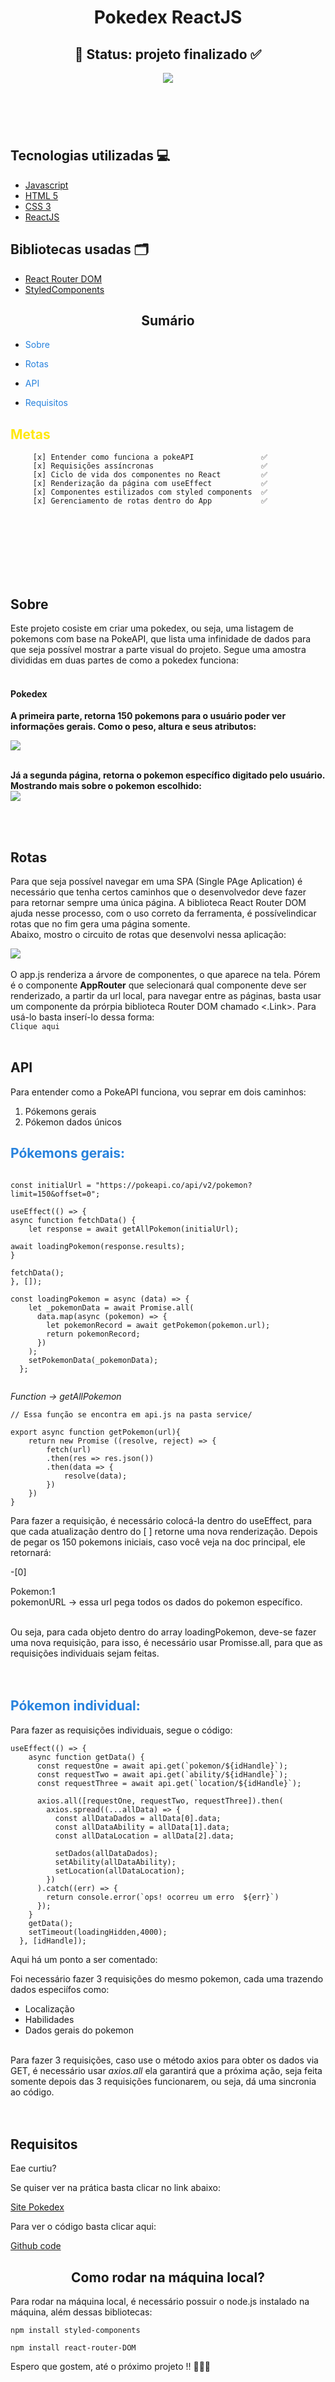 <header>
    <center>
        <h1>Pokedex ReactJS</h1>
        <h2>🚧 Status: projeto finalizado ✅ </h2>
        <img src="./github/gif/eevee_md.gif" />
    </center>
</header>
<br>
<h2>Tecnologias utilizadas 💻 </h2>

* [Javascript](#https://www.javascript.com/)
* [HTML 5](#https://html.com/html5/)
* [CSS 3](#https://www.w3.org/Style/CSS/Overview.en.html)
* [ReactJS](#https://pt-br.reactjs.org/)
  
<h2>Bibliotecas usadas 🗂</h2>

* [React Router DOM](#https://www.npmjs.com/package/react-router-dom)
* [StyledComponents](#https://styled-components.com/)

<h2 align="center">Sumário</h2>


- <p style="color:#2782dd">Sobre</p>
- <p style="color:#2782dd">Rotas</p>
- <p style="color:#2782dd">API</p>
- <p style="color:#2782dd">Requisitos</p>
  
<h2 style="color:#ffe811">Metas</h2>


         [x] Entender como funciona a pokeAPI               ✅
         [x] Requisições assíncronas                        ✅
         [x] Ciclo de vida dos componentes no React         ✅
         [x] Renderização da página com useEffect           ✅
         [x] Componentes estilizados com styled components  ✅
         [x] Gerenciamento de rotas dentro do App           ✅   
<br>
<br>
<br>
<br>
<br>
<br>


## Sobre
<article>
Este projeto cosiste em criar uma pokedex, ou seja, uma listagem de pokemons com base na PokeAPI, que lista uma infinidade de dados para que seja possível mostrar a parte visual do projeto. Segue uma amostra divididas em duas partes de como a pokedex funciona:
<br>
<br>
<Strong>
<h4>Pokedex</h4>
<p>
A primeira parte, retorna 150 pokemons para o usuário poder ver informações gerais. Como o peso, altura e seus atributos:
</p>
<img src="./github/images/Amostra01.png" />
<br>

<br>Já a segunda página, retorna o pokemon específico digitado pelo usuário. Mostrando mais sobre o pokemon escolhido:
<br>
<img src="./github/images/Amostra02.png"/>

</strong>
</article>
</br>
</br>

## Rotas
Para que seja possível navegar em uma SPA (Single PAge Aplication) é necessário que tenha certos caminhos que o desenvolvedor deve fazer para retornar sempre uma única página. A biblioteca React Router DOM ajuda nesse processo, com o uso correto da ferramenta, é possívelindicar rotas que no fim gera uma página somente.<br> Abaixo, mostro o circuito de rotas que desenvolvi nessa aplicação:
</br>

<img src="./github/images/caminho_de_rotas.png" />


</br>
</br>
O app.js renderiza a árvore de componentes, o que aparece na tela. Pórem é o componente <strong>AppRouter</strong> que selecionará qual componente deve ser renderizado, a partir da url local, para navegar entre as páginas, basta usar um componente da prórpia biblioteca Router DOM chamado <.Link>. Para usá-lo basta inserí-lo dessa forma:
<br>
 <code><Link to="caminho">Clique aqui</Link> </code>

</br>
</br>

## API

Para entender como a PokeAPI funciona, vou seprar em dois caminhos: 

1. Pókemons gerais
2. Pókemon dados únicos


<h2 style="color:#2782dd">Pókemons gerais:</h2>

```

const initialUrl = "https://pokeapi.co/api/v2/pokemon?limit=150&offset=0";

useEffect(() => {
async function fetchData() {
    let response = await getAllPokemon(initialUrl);

await loadingPokemon(response.results);
}

fetchData();
}, []);

const loadingPokemon = async (data) => {
    let _pokemonData = await Promise.all(
      data.map(async (pokemon) => {
        let pokemonRecord = await getPokemon(pokemon.url);
        return pokemonRecord;
      })
    );
    setPokemonData(_pokemonData);
  };


```
<i>Function -> getAllPokemon</i>

```
// Essa função se encontra em api.js na pasta service/

export async function getPokemon(url){
    return new Promise ((resolve, reject) => {
        fetch(url)
        .then(res => res.json())
        .then(data => {
            resolve(data);
        })
    })
}

```

Para fazer a requisição, é necessário colocá-la dentro do useEffect, para que cada atualização dentro do [ ] retorne uma nova renderização.
Depois de pegar os 150 pokemons iniciais, caso você veja na doc principal, ele retornará:

-[0]

Pokemon:1</br>
pokemonURL -> essa url pega todos os dados do pokemon específico.</br>

<br>
Ou seja, para cada objeto dentro do array loadingPokemon, deve-se fazer uma nova requisição, para isso, é necessário usar Promisse.all, para que as requisições individuais sejam feitas.
</br>
</br>
</br>
<h2 style="color:#2782dd">Pókemon individual:</h2>


Para fazer as requisições individuais, segue o código:
```
useEffect(() => {
    async function getData() {
      const requestOne = await api.get(`pokemon/${idHandle}`);
      const requestTwo = await api.get(`ability/${idHandle}`);
      const requestThree = await api.get(`location/${idHandle}`);
  
      axios.all([requestOne, requestTwo, requestThree]).then(
        axios.spread((...allData) => {
          const allDataDados = allData[0].data;
          const allDataAbility = allData[1].data;
          const allDataLocation = allData[2].data;
  
          setDados(allDataDados);
          setAbility(allDataAbility);
          setLocation(allDataLocation);
        })
      ).catch((err) => {
        return console.error(`ops! ocorreu um erro  ${err}`)
      });
    }
    getData();
    setTimeout(loadingHidden,4000);
  }, [idHandle]);

```

Aqui há um ponto a ser comentado: 

Foi necessário fazer 3 requisições do mesmo pokemon, cada uma trazendo dados especiífos como:

- Localização
- Habilidades
- Dados gerais do pokemon

</br>
Para fazer 3 requisições, caso use o método axios para obter os dados via GET, é necessário usar <i>axios.all</i> ela garantirá que a próxima ação, seja feita somente depois das 3 requisições funcionarem, ou seja, dá uma sincronia ao código.

</br>
</br>
</br>

## Requisitos

Eae curtiu?

Se quiser ver na prática basta clicar no link abaixo:</br>

<a href="https://pokedex-v2-coelho-react.netlify.app/" target="_blank">Site Pokedex</a></br>

Para ver o código basta clicar aqui:

<a href="https://github.com/GuiCoelho-S/Pokedex-v2-Coelho" target="_blank">Github code</a></br>

<h2 align="center">Como rodar na máquina local?</h2>

Para rodar na máquina local, é necessário possuir o node.js instalado na máquina, além dessas bibliotecas:

```
npm install styled-components
```

```
npm install react-router-DOM
```

Espero que gostem, até o próximo projeto !! 🚀🚀🚀